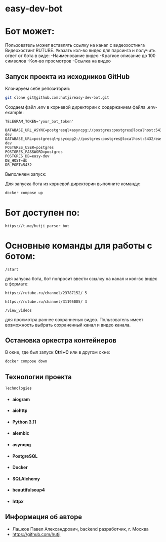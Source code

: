 # easy-dev-bot

#  Бот может:
Пользователь может вставлять ссылку на канал с видеохостинга Видеохостинг RUTUBE. Указать кол-во видео для парсинга и получить ответ от бота в виде:
-Наименование видео
-Краткое описание до 100 символов
-Кол-во просмотров
-Ссылка на видео

## Запуск проекта из исходников GitHub

Клонируем себе репозиторий: 

```bash 
git clone git@github.com:hutji/easy-dev-bot.git
```
Создаем файл .env в корневой директории с содержанием файла .env-example:

```
TELEGRAM_TOKEN='your_bot_token'

DATABASE_URL_ASYNC=postgresql+asyncpg://postgres:postgres@localhost:5432/easy-dev
DATABASE_URL=postgresql+psycopg2://postgres:postgres@localhost:5432/easy-dev
POSTGRES_USER=postgres
POSTGRES_PASSWORD=postgres
POSTGRES_DB=easy-dev
DB_HOST=db
DB_PORT=5432
```

Выполняем запуск:

Для запуска бота из корневой директории выполните команду:

```bash
docker compose up
```

# Бот доступен по: 

```
https://t.me/hutji_parser_bot
```

# Основные команды для работы с ботом:

```
/start
```
для запуска бота, бот попросит ввести ссылку на канал и кол-во видео в формате:

```
https://rutube.ru/channel/23787152/ 5
```
```
https://rutube.ru/channel/31195085/ 3
```

```
/view_videos
```
для просмотра раннее сохранненых видео. Пользователь имеет возможность выбрать сохраненный канал и видео канала.


## Остановка оркестра контейнеров

В окне, где был запуск **Ctrl+С** или в другом окне:

```bash
docker compose down
```

## Технологии проекта

```Technologies```
* #### aiogram
* #### aiohttp
* #### Python 3.11
* #### alembic
* #### asyncpg
* #### PostgreSQL
* #### Docker
* #### SQLAlchemy
* #### beautifulsoup4
* #### httpx


## Информация об авторе

- Лашков Павел Александрович, backend разработчик, г. Москва
- https://github.com/hutji

